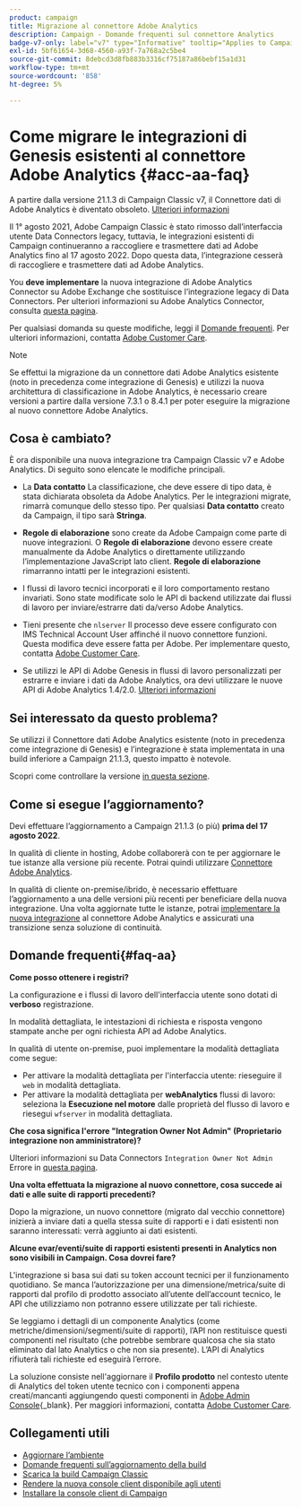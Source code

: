```yaml
---
product: campaign
title: Migrazione al connettore Adobe Analytics
description: Campaign - Domande frequenti sul connettore Analytics
badge-v7-only: label="v7" type="Informative" tooltip="Applies to Campaign Classic v7 only"
exl-id: 5bf61654-3d68-4560-a93f-7a768a2c5be4
source-git-commit: 8debcd3d8fb883b3316cf75187a86bebf15a1d31
workflow-type: tm+mt
source-wordcount: '858'
ht-degree: 5%

---
```


# Come migrare le integrazioni di Genesis esistenti al connettore Adobe Analytics {#acc-aa-faq}



A partire dalla versione 21.1.3 di Campaign Classic v7, il Connettore dati di Adobe Analytics è diventato obsoleto. [Ulteriori informazioni](https://experienceleague.adobe.com/docs/analytics/import/dataconnectors/data-connectors-eol.html)

Il 1° agosto 2021, Adobe Campaign Classic è stato rimosso dall’interfaccia utente Data Connectors legacy, tuttavia, le integrazioni esistenti di Campaign continueranno a raccogliere e trasmettere dati ad Adobe Analytics fino al 17 agosto 2022. Dopo questa data, l’integrazione cesserà di raccogliere e trasmettere dati ad Adobe Analytics.

You **deve implementare** la nuova integrazione di Adobe Analytics Connector su Adobe Exchange che sostituisce l’integrazione legacy di Data Connectors. Per ulteriori informazioni su Adobe Analytics Connector, consulta [questa pagina](../../platform/using/adobe-analytics-connector.md).

Per qualsiasi domanda su queste modifiche, leggi il [Domande frequenti](#faq-aa). Per ulteriori informazioni, contatta [Adobe Customer Care](https://helpx.adobe.com/it/enterprise/admin-guide.html/enterprise/using/support-for-experience-cloud.ug.html).

>[!NOTE]
>
>Se effettui la migrazione da un connettore dati Adobe Analytics esistente (noto in precedenza come integrazione di Genesis) e utilizzi la nuova architettura di classificazione in Adobe Analytics, è necessario creare versioni a partire dalla versione 7.3.1 o 8.4.1 per poter eseguire la migrazione al nuovo connettore Adobe Analytics.

## Cosa è cambiato?

È ora disponibile una nuova integrazione tra Campaign Classic v7 e Adobe Analytics. Di seguito sono elencate le modifiche principali.

* La **Data contatto** La classificazione, che deve essere di tipo data, è stata dichiarata obsoleta da Adobe Analytics. Per le integrazioni migrate, rimarrà comunque dello stesso tipo. Per qualsiasi **Data contatto** creato da Campaign, il tipo sarà **Stringa**.

* **Regole di elaborazione** sono create da Adobe Campaign come parte di nuove integrazioni. O **Regole di elaborazione** devono essere create manualmente da Adobe Analytics o direttamente utilizzando l’implementazione JavaScript lato client. **Regole di elaborazione** rimarranno intatti per le integrazioni esistenti.

* I flussi di lavoro tecnici incorporati e il loro comportamento restano invariati. Sono state modificate solo le API di backend utilizzate dai flussi di lavoro per inviare/estrarre dati da/verso Adobe Analytics.

* Tieni presente che `nlserver` Il processo deve essere configurato con IMS Technical Account User affinché il nuovo connettore funzioni. Questa modifica deve essere fatta per Adobe. Per implementare questo, contatta [Adobe Customer Care](https://helpx.adobe.com/it/enterprise/admin-guide.html/enterprise/using/support-for-experience-cloud.ug.html).

* Se utilizzi le API di Adobe Genesis in flussi di lavoro personalizzati per estrarre e inviare i dati da Adobe Analytics, ora devi utilizzare le nuove API di Adobe Analytics 1.4/2.0. [Ulteriori informazioni](https://adobeexchangeec.zendesk.com/hc/en-us/articles/360047148832-Replacements-for-Data-Connector-API-calls)

## Sei interessato da questo problema?

Se utilizzi il Connettore dati Adobe Analytics esistente (noto in precedenza come integrazione di Genesis) e l’integrazione è stata implementata in una build inferiore a Campaign 21.1.3, questo impatto è notevole.

Scopri come controllare la versione [in questa sezione](../../platform/using/launching-adobe-campaign.md#getting-your-campaign-version).

## Come si esegue l’aggiornamento?

Devi effettuare l’aggiornamento a Campaign 21.1.3 (o più) **prima del 17 agosto 2022**.

In qualità di cliente in hosting, Adobe collaborerà con te per aggiornare le tue istanze alla versione più recente. Potrai quindi utilizzare [Connettore Adobe Analytics](../../platform/using/adobe-analytics-connector.md).

In qualità di cliente on-premise/ibrido, è necessario effettuare l’aggiornamento a una delle versioni più recenti per beneficiare della nuova integrazione.
Una volta aggiornate tutte le istanze, potrai [implementare la nuova integrazione](../../platform/using/adobe-analytics-provisioning.md) al connettore Adobe Analytics e assicurati una transizione senza soluzione di continuità.

## Domande frequenti{#faq-aa}

**Come posso ottenere i registri?**

La configurazione e i flussi di lavoro dell&#39;interfaccia utente sono dotati di **verboso** registrazione.

In modalità dettagliata, le intestazioni di richiesta e risposta vengono stampate anche per ogni richiesta API ad Adobe Analytics.

In qualità di utente on-premise, puoi implementare la modalità dettagliata come segue:

* Per attivare la modalità dettagliata per l&#39;interfaccia utente: rieseguire il `web` in modalità dettagliata.
* Per attivare la modalità dettagliata per **webAnalytics** flussi di lavoro: seleziona la **Esecuzione nel motore** dalle proprietà del flusso di lavoro e riesegui `wfserver` in modalità dettagliata.

**Che cosa significa l&#39;errore &quot;Integration Owner Not Admin&quot; (Proprietario integrazione non amministratore)?**

Ulteriori informazioni su Data Connectors `Integration Owner Not Admin` Errore in [questa pagina](https://adobeexchangeec.zendesk.com/hc/en-us/articles/360035167932-Adobe-Analytics-Data-Connectors-Integration-Owner-Not-Admin-Error).

**Una volta effettuata la migrazione al nuovo connettore, cosa succede ai dati e alle suite di rapporti precedenti?**

Dopo la migrazione, un nuovo connettore (migrato dal vecchio connettore) inizierà a inviare dati a quella stessa suite di rapporti e i dati esistenti non saranno interessati: verrà aggiunto ai dati esistenti.

**Alcune evar/eventi/suite di rapporti esistenti presenti in Analytics non sono visibili in Campaign. Cosa dovrei fare?**

L&#39;integrazione si basa sui dati su token account tecnici per il funzionamento quotidiano. Se manca l’autorizzazione per una dimensione/metrica/suite di rapporti dal profilo di prodotto associato all’utente dell’account tecnico, le API che utilizziamo non potranno essere utilizzate per tali richieste.

Se leggiamo i dettagli di un componente Analytics (come metriche/dimensioni/segmenti/suite di rapporti), l’API non restituisce questi componenti nel risultato (che potrebbe sembrare qualcosa che sia stato eliminato dal lato Analytics o che non sia presente). L’API di Analytics rifiuterà tali richieste ed eseguirà l’errore.

La soluzione consiste nell&#39;aggiornare il **Profilo prodotto** nel contesto utente di Analytics del token utente tecnico con i componenti appena creati/mancanti aggiungendo questi componenti in [Adobe Admin Console](https://adminconsole.adobe.com/){_blank}. Per maggiori informazioni, contatta [Adobe Customer Care](https://helpx.adobe.com/it/enterprise/admin-guide.html/enterprise/using/support-for-experience-cloud.ug.html).

## Collegamenti utili

* [Aggiornare l’ambiente](../../production/using/build-upgrade.md)
* [Domande frequenti sull’aggiornamento della build](../../platform/using/faq-build-upgrade.md)
* [Scarica la build Campaign Classic](https://experience.adobe.com/#/downloads/content/software-distribution/it/campaign.html)
* [Rendere la nuova console client disponibile agli utenti](../../installation/using/client-console-availability-for-windows.md)
* [Installare la console client di Campaign](../../installation/using/installing-the-client-console.md)
